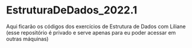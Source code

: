 # EstruturaDeDados_2022.1

Aqui ficarão os códigos dos exercícios de Estrutura de Dados com Liliane
(esse repositório é privado e serve apenas para eu poder acessar em outras máquinas)
